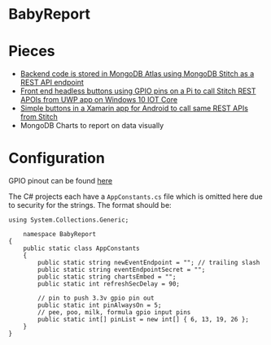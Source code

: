 # BabyReport

# Pieces
* [Backend code is stored in MongoDB Atlas using MongoDB Stitch as a REST API endpoint](StitchApp/README.md)
* [Front end headless buttons using GPIO pins on a Pi to call Stitch REST APOIs from UWP app on Windows 10 IOT Core](PiUWP/README.md)
* [Simple buttons in a Xamarin app for Android to call same REST APIs from Stitch](AndroidXamarin/README.md)
* MongoDB Charts to report on data visually

# Configuration
GPIO pinout can be found [here](https://pinout.xyz/)

The C# projects each have a `AppConstants.cs` file which is omitted here due to security for the strings. The format should be:

```
using System.Collections.Generic;

    namespace BabyReport
{
    public static class AppConstants
    {
        public static string newEventEndpoint = ""; // trailing slash
        public static string eventEndpointSecret = "";
        public static string chartsEmbed = "";
        public static int refreshSecDelay = 90;

        // pin to push 3.3v gpio pin out
        public static int pinAlwaysOn = 5;
        // pee, poo, milk, formula gpio input pins
        public static int[] pinList = new int[] { 6, 13, 19, 26 };
    }
}
```
